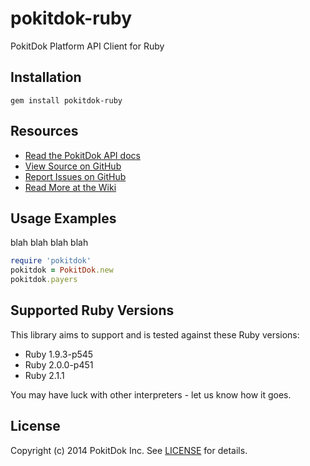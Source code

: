 pokitdok-ruby
=============

PokitDok Platform API Client for Ruby

## Installation
    gem install pokitdok-ruby

## Resources
* [Read the PokitDok API docs][apidocs]
* [View Source on GitHub][code]
* [Report Issues on GitHub][issues]
* [Read More at the Wiki][wiki]

[apidocs]: http://platform.pokitdok.com/documentation
[code]: https://github.com/PokitDokInc/pokitdok-ruby
[issues]: https://github.com/PokitDokInc/pokitdok-ruby/issues
[wiki]: https://wiki.github.com/PokitDokInc/pokitdok-ruby/oauth2

## Usage Examples
blah blah blah blah
```ruby
require 'pokitdok'
pokitdok = PokitDok.new
pokitdok.payers
```

## Supported Ruby Versions
This library aims to support and is tested against these Ruby versions:

* Ruby 1.9.3-p545
* Ruby 2.0.0-p451
* Ruby 2.1.1

You may have luck with other interpreters - let us know how it goes.

## License
Copyright (c) 2014 PokitDok Inc. See [LICENSE][] for details.

[license]: LICENSE.txt
